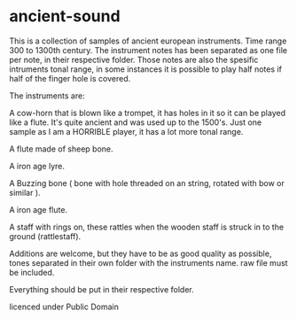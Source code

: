 # ancient-sound
This is a collection of samples of ancient european instruments.
Time range 300 to 1300th century.
The instrument notes has been separated as one file per note, in their respective folder.
Those notes are also the spesific intruments tonal range, in some instances it is possible to play half notes if half of the finger hole is covered.

The instruments are:

A cow-horn that is blown like a trompet, it has holes in it so it can be played like a flute. It's quite ancient and was used up to the 1500's.
Just one sample as I am a HORRIBLE player, it has a lot more tonal range.

A flute made of sheep bone.

A iron age lyre.

A Buzzing bone ( bone with hole threaded on an string, rotated with bow or similar ).

A iron age flute.

A staff with rings on, these rattles when the wooden staff is struck in to the ground (rattlestaff).

Additions are welcome, but they have to be as good quality as possible,
tones separated in their own folder with the instruments name.
raw file must be included.

Everything should be put in their respective folder.

licenced under Public Domain
